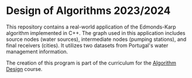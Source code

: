 # Design of Algorithms 2023/2024

This repository contains a real-world application of the Edmonds-Karp algorithm implemented in C++. The graph used in this application includes source nodes (water sources), intermediate nodes (pumping stations), and final receivers (cities). It utilizes two datasets from Portugal's water management information.

The creation of this program is part of the curriculum for the [Algorithm Design](https://sigarra.up.pt/feup/en/ucurr_geral.ficha_uc_view?pv_ocorrencia_id=520321) course.
